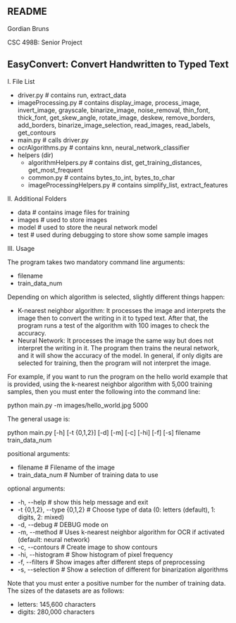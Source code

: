 README
--------------
Gordian Bruns

CSC 498B: Senior Project

EasyConvert: Convert Handwritten to Typed Text
--------------
I. File List
 - driver.py # contains run, extract_data
 - imageProcessing.py # contains display_image, process_image, invert_image, grayscale, binarize_image, noise_removal, thin_font, thick_font, get_skew_angle, rotate_image, deskew, remove_borders, add_borders, binarize_image_selection, read_images, read_labels, get_contours
 - main.py # calls driver.py
 - ocrAlgorithms.py # contains knn, neural_network_classifier
 - helpers (dir)
   - algorithmHelpers.py # contains dist, get_training_distances, get_most_frequent
   - common.py # contains bytes_to_int, bytes_to_char
   - imageProcessingHelpers.py # contains simplify_list, extract_features

II. Additional Folders
 - data # contains image files for training
 - images # used to store images
 - model # used to store the neural network model
 - test # used during debugging to store show some sample images

III. Usage

The program takes two mandatory command line arguments:
 - filename
 - train_data_num

Depending on which algorithm is selected, slightly different things happen:
 - K-nearest neighbor algorithm: It processes the image and interprets the image then to convert the writing in it to typed text. After that, the program runs a test of the algorithm with 100 images to check the accuracy.
 - Neural Network: It processes the image the same way but does not interpret the writing in it. The program then trains the neural network, and it will show the accuracy of the model.
In general, if only digits are selected for training, then the program will not interpret the image.

For example, if you want to run the program on the hello world example that is provided, using the k-nearest neighbor algorithm with 5,000 training samples, then you must enter the following into the command line:  

python main.py -m images/hello_world.jpg 5000


The general usage is:

python main.py [-h] [-t {0,1,2}] [-d] [-m] [-c] [-hi] [-f] [-s] filename train_data_num

positional arguments:
 - filename # Filename of the image 
 - train_data_num # Number of training data to use

optional arguments:
 - -h, --help # show this help message and exit
 - -t {0,1,2}, --type {0,1,2} # Choose type of data (0: letters (default), 1: digits, 2: mixed)
 - -d, --debug # DEBUG mode on
 - -m, --method # Uses k-nearest neighbor algorithm for OCR if activated (default: neural network)
 - -c, --contours # Create image to show contours
 - -hi, --histogram # Show histogram of pixel frequency
 - -f, --filters # Show images after different steps of preprocessing
 - -s, --selection # Show a selection of different for binarization algorithms

Note that you must enter a positive number for the number of training data.  
The sizes of the datasets are as follows:
 - letters: 145,600 characters
 - digits: 280,000 characters